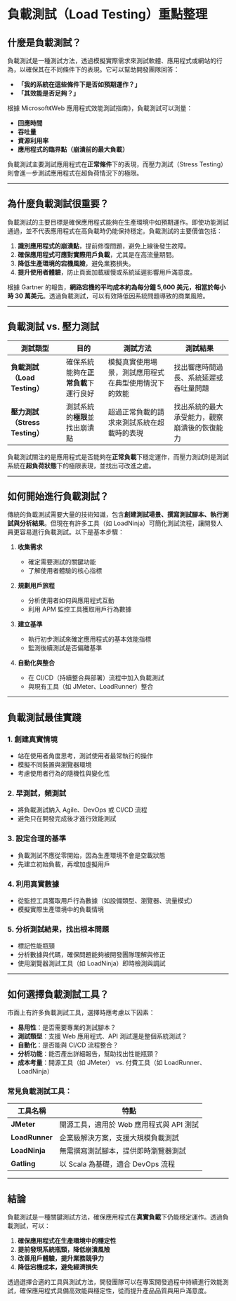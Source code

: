# 負載測試（Load Testing）重點整理

## 什麼是負載測試？
負載測試是一種測試方法，透過模擬實際需求來測試軟體、應用程式或網站的行為，以確保其在不同條件下的表現。它可以幫助開發團隊回答：
- **「我的系統在這些條件下是否如預期運作？」**
- **「其效能是否足夠？」**

根據 Microsoft《Web 應用程式效能測試指南》，負載測試可以測量：
- **回應時間**
- **吞吐量**
- **資源利用率**
- **應用程式的臨界點（崩潰前的最大負載）**

負載測試主要測試應用程式在**正常條件**下的表現，而壓力測試（Stress Testing）則會進一步測試應用程式在超負荷情況下的極限。

---

## 為什麼負載測試很重要？
負載測試的主要目標是確保應用程式能夠在生產環境中如預期運作。即使功能測試通過，並不代表應用程式在高負載時仍能保持穩定。負載測試的主要價值包括：
1. **識別應用程式的崩潰點**，提前修復問題，避免上線後發生故障。
2. **確保應用程式可應對實際用戶負載**，尤其是在高流量期間。
3. **降低生產環境的宕機風險**，避免業務損失。
4. **提升使用者體驗**，防止頁面加載緩慢或系統延遲影響用戶滿意度。

根據 Gartner 的報告，**網路宕機的平均成本約為每分鐘 5,600 美元，相當於每小時 30 萬美元**。透過負載測試，可以有效降低因系統問題導致的商業風險。

---

## 負載測試 vs. 壓力測試

| 測試類型 | 目的 | 測試方法 | 測試結果 |
|----------|------|---------|---------|
| **負載測試（Load Testing）** | 確保系統能夠在**正常負載**下運行良好 | 模擬真實使用場景，測試應用程式在典型使用情況下的效能 | 找出響應時間過長、系統延遲或吞吐量問題 |
| **壓力測試（Stress Testing）** | 測試系統的**極限**並找出崩潰點 | 超過正常負載的請求來測試系統在超載時的表現 | 找出系統的最大承受能力，觀察崩潰後的恢復能力 |

負載測試關注的是應用程式是否能夠在**正常負載**下穩定運作，而壓力測試則是測試系統在**超負荷狀態**下的極限表現，並找出可改進之處。

---

## 如何開始進行負載測試？
傳統的負載測試需要大量的技術知識，包含**創建測試場景、撰寫測試腳本、執行測試與分析結果**。但現在有許多工具（如 LoadNinja）可簡化測試流程，讓開發人員更容易進行負載測試。以下是基本步驟：

1. **收集需求**
   - 確定需要測試的關鍵功能
   - 了解使用者體驗的核心指標

2. **規劃用戶旅程**
   - 分析使用者如何與應用程式互動
   - 利用 APM 監控工具獲取用戶行為數據

3. **建立基準**
   - 執行初步測試來確定應用程式的基本效能指標
   - 監測後續測試是否偏離基準

4. **自動化與整合**
   - 在 CI/CD（持續整合與部署）流程中加入負載測試
   - 與現有工具（如 JMeter、LoadRunner）整合

---

## 負載測試最佳實踐

### 1. 創建真實情境
- 站在使用者角度思考，測試使用者最常執行的操作
- 模擬不同裝置與瀏覽器環境
- 考慮使用者行為的隨機性與變化性

### 2. 早測試，頻測試
- 將負載測試納入 Agile、DevOps 或 CI/CD 流程
- 避免只在開發完成後才進行效能測試

### 3. 設定合理的基準
- 負載測試不應從零開始，因為生產環境不會是空載狀態
- 先建立初始負載，再增加虛擬用戶

### 4. 利用真實數據
- 從監控工具獲取用戶行為數據（如設備類型、瀏覽器、流量模式）
- 模擬實際生產環境中的負載情境

### 5. 分析測試結果，找出根本問題
- 標記性能瓶頸
- 分析數據與代碼，確保問題能夠被開發團隊理解與修正
- 使用瀏覽器測試工具（如 LoadNinja）即時檢測與調試

---

## 如何選擇負載測試工具？
市面上有許多負載測試工具，選擇時應考慮以下因素：
- **易用性**：是否需要專業的測試腳本？
- **測試類型**：支援 Web 應用程式、API 測試還是整個系統測試？
- **自動化**：是否能與 CI/CD 流程整合？
- **分析功能**：能否產出詳細報告，幫助找出性能瓶頸？
- **成本考量**：開源工具（如 JMeter） vs. 付費工具（如 LoadRunner、LoadNinja）

### 常見負載測試工具：
| 工具名稱 | 特點 |
|----------|------|
| **JMeter** | 開源工具，適用於 Web 應用程式與 API 測試 |
| **LoadRunner** | 企業級解決方案，支援大規模負載測試 |
| **LoadNinja** | 無需撰寫測試腳本，提供即時瀏覽器測試 |
| **Gatling** | 以 Scala 為基礎，適合 DevOps 流程 |

---

## 結論
負載測試是一種關鍵測試方法，確保應用程式在**真實負載**下仍能穩定運作。透過負載測試，可以：
1. **確保應用程式在生產環境中的穩定性**
2. **提前發現系統瓶頸，降低崩潰風險**
3. **改善用戶體驗，提升業務競爭力**
4. **降低宕機成本，避免經濟損失**

透過選擇合適的工具與測試方法，開發團隊可以在專案開發過程中持續進行效能測試，確保應用程式具備高效能與穩定性，從而提升產品品質與用戶滿意度。
